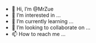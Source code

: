 - 👋 Hi, I’m @MrZue
- 👀 I’m interested in ...
- 🌱 I’m currently learning ...
- 💞️ I’m looking to collaborate on ...
- 📫 How to reach me ...

<!---
MrZue/MrZue is a ✨ special ✨ repository because its `README.md` (this file) appears on your GitHub profile.
You can click the Preview link to take a look at your changes.
--->

